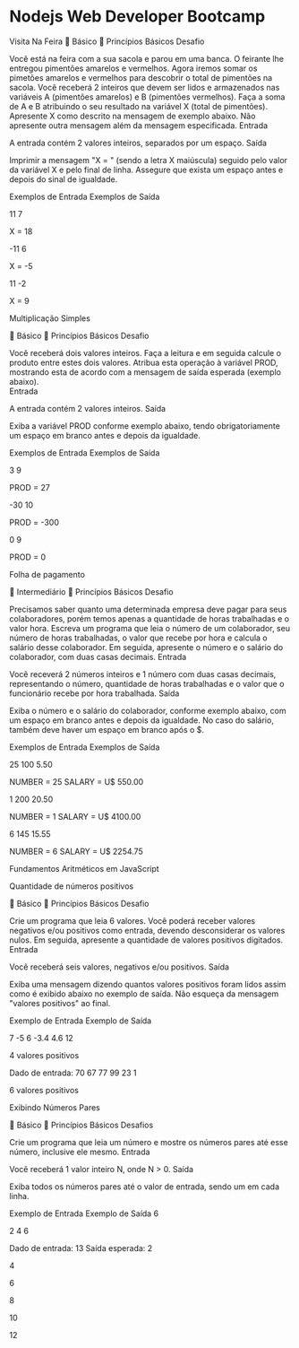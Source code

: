 # Nodejs Web Developer Bootcamp

Visita Na Feira
 Básico
 Princípios Básicos
Desafio

Você está na feira com a sua sacola e parou em uma banca. O feirante lhe entregou pimentões amarelos e vermelhos. Agora iremos somar os pimetões amarelos e vermelhos para descobrir o total de pimentões na sacola.  Você receberá 2 inteiros que devem ser lidos e armazenados nas variáveis A (pimentões amarelos) e B (pimentões vermelhos). Faça a soma de A e B atribuindo o seu resultado na variável X (total de pimentões). Apresente X como descrito na mensagem de exemplo abaixo. Não apresente outra mensagem além da mensagem especificada.
Entrada

A entrada contém 2 valores inteiros, separados por um espaço.
Saída

Imprimir a mensagem "X = " (sendo a letra X maiúscula) seguido pelo valor da variável X e pelo final de linha. Assegure que exista um espaço antes e depois do sinal de igualdade.
 
Exemplos de Entrada 	Exemplos de Saída

11 7
	

X = 18

-11 6
	

X = -5

11 -2
	

X = 9


Multiplicação Simples

 Básico
 Princípios Básicos
Desafio

Você receberá dois valores inteiros. Faça a leitura e em seguida calcule o produto entre estes dois valores. Atribua esta operação à variável PROD, mostrando esta de acordo com a mensagem de saída esperada (exemplo abaixo).   
Entrada

A entrada contém 2 valores inteiros.
Saída

Exiba a variável PROD conforme exemplo abaixo, tendo obrigatoriamente um espaço em branco antes e depois da igualdade.
 
Exemplos de Entrada 	Exemplos de Saída

3
9
	

PROD = 27

-30
10
	

PROD = -300

0
9
	

PROD = 0


Folha de pagamento

 Intermediário
 Princípios Básicos
Desafio

Precisamos saber quanto uma determinada empresa deve pagar para seus colaboradores, porém temos apenas a quantidade de horas trabalhadas e o valor hora. Escreva um programa que leia o número de um colaborador, seu número de horas trabalhadas, o valor que recebe por hora e calcula o salário desse colaborador. Em seguida, apresente o número e o salário do colaborador, com duas casas decimais.
Entrada

Você receverá 2 números inteiros e 1 número com duas casas decimais, representando o número, quantidade de horas trabalhadas e o valor que o funcionário recebe por hora trabalhada.
Saída

Exiba o número e o salário do colaborador, conforme exemplo abaixo, com um espaço em branco antes e depois da igualdade. No caso do salário, também deve haver um espaço em branco após o $.
 
Exemplos de Entrada 	Exemplos de Saída

25
100
5.50
	

NUMBER = 25
SALARY = U$ 550.00

1
200
20.50
	

NUMBER = 1
SALARY = U$ 4100.00

6
145
15.55
	

NUMBER = 6
SALARY = U$ 2254.75


Fundamentos Aritméticos em JavaScript

Quantidade de números positivos

 Básico
 Princípios Básicos
Desafio

Crie um programa que leia 6 valores. Você poderá receber valores negativos e/ou positivos como entrada, devendo desconsiderar os valores nulos. Em seguida, apresente a quantidade de valores positivos digitados.
Entrada

Você receberá seis valores, negativos e/ou positivos.
Saída

Exiba uma mensagem dizendo quantos valores positivos foram lidos assim como é exibido abaixo no exemplo de saída. Não esqueça da mensagem "valores positivos" ao final.
 
Exemplo de Entrada 	Exemplo de Saída

7
-5
6
-3.4
4.6
12
	

4 valores positivos


Dado de entrada:
70
67
77
99
23
1

6 valores positivos


Exibindo Números Pares

 Básico
 Princípios Básicos
Desafios

Crie um programa que leia um número e mostre os números pares até esse número, inclusive ele mesmo.
Entrada

Você receberá 1 valor inteiro N, onde N > 0.
Saída

Exiba todos os números pares até o valor de entrada, sendo um em cada linha. 
 
Exemplo de Entrada 	Exemplo de Saída
6 	

2
4
6

Dado de entrada:
13
Saída esperada:
2

4

6

8

10

12